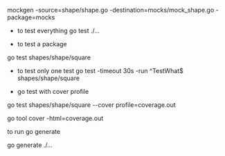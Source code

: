 mockgen -source=shape/shape.go -destination=mocks/mock_shape.go -package=mocks

- to test everything
go test ./...

- to test a package

go test shapes/shape/square

- to test only one test
go test -timeout 30s -run ^TestWhat$ shapes/shape/square

- go test with cover profile

go test shapes/shape/square --cover
profile=coverage.out  

go tool cover -html=coverage.out

to run go generate

go generate ./...
